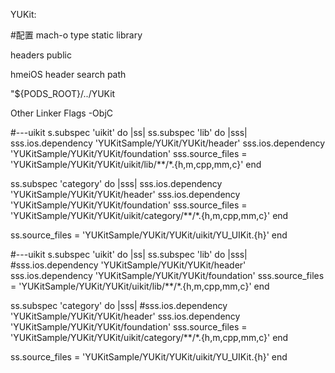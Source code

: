  
YUKit:

#配置
mach-o type  static library

headers public



hmeiOS  header search path

"${PODS_ROOT}/../YUKit

Other Linker Flags
-ObjC



#---uikit
s.subspec 'uikit' do |ss|
ss.subspec 'lib' do |sss|
sss.ios.dependency 'YUKitSample/YUKit/YUKit/header'
sss.ios.dependency 'YUKitSample/YUKit/YUKit/foundation'
sss.source_files = 'YUKitSample/YUKit/YUKit/uikit/lib/**/*.{h,m,cpp,mm,c}'
end

ss.subspec 'category' do |sss|
sss.ios.dependency 'YUKitSample/YUKit/YUKit/header'
sss.ios.dependency 'YUKitSample/YUKit/YUKit/foundation'
sss.source_files = 'YUKitSample/YUKit/YUKit/uikit/category/**/*.{h,m,cpp,mm,c}'
end

ss.source_files = 'YUKitSample/YUKit/YUKit/uikit/YU_UIKit.{h}'
end

#---uikit
s.subspec 'uikit' do |ss|
ss.subspec 'lib' do |sss|
#sss.ios.dependency 'YUKitSample/YUKit/YUKit/header'
sss.ios.dependency 'YUKitSample/YUKit/YUKit/foundation'
sss.source_files = 'YUKitSample/YUKit/YUKit/uikit/lib/**/*.{h,m,cpp,mm,c}'
end

ss.subspec 'category' do |sss|
#sss.ios.dependency 'YUKitSample/YUKit/YUKit/header'
sss.ios.dependency 'YUKitSample/YUKit/YUKit/foundation'
sss.source_files = 'YUKitSample/YUKit/YUKit/uikit/category/**/*.{h,m,cpp,mm,c}'
end

ss.source_files = 'YUKitSample/YUKit/YUKit/uikit/YU_UIKit.{h}'
end

